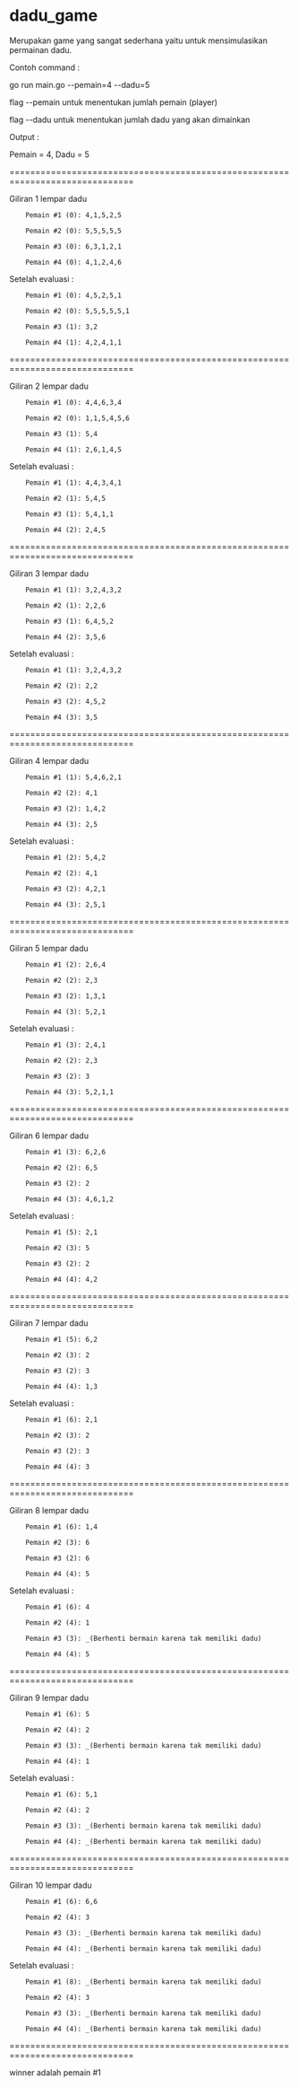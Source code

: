 # dadu_game

Merupakan game yang sangat sederhana yaitu untuk mensimulasikan permainan dadu.

Contoh command :

go run main.go --pemain=4 --dadu=5

flag --pemain untuk menentukan jumlah pemain (player)

flag --dadu untuk menentukan jumlah dadu yang akan dimainkan

Output :

Pemain = 4, Dadu = 5

==============================================================================

Giliran 1 lempar dadu

        Pemain #1 (0): 4,1,5,2,5

        Pemain #2 (0): 5,5,5,5,5

        Pemain #3 (0): 6,3,1,2,1

        Pemain #4 (0): 4,1,2,4,6

Setelah evaluasi :

        Pemain #1 (0): 4,5,2,5,1

        Pemain #2 (0): 5,5,5,5,5,1

        Pemain #3 (1): 3,2

        Pemain #4 (1): 4,2,4,1,1

==============================================================================

Giliran 2 lempar dadu

        Pemain #1 (0): 4,4,6,3,4

        Pemain #2 (0): 1,1,5,4,5,6

        Pemain #3 (1): 5,4
        
        Pemain #4 (1): 2,6,1,4,5

Setelah evaluasi :

        Pemain #1 (1): 4,4,3,4,1

        Pemain #2 (1): 5,4,5

        Pemain #3 (1): 5,4,1,1

        Pemain #4 (2): 2,4,5

==============================================================================

Giliran 3 lempar dadu

        Pemain #1 (1): 3,2,4,3,2

        Pemain #2 (1): 2,2,6

        Pemain #3 (1): 6,4,5,2

        Pemain #4 (2): 3,5,6

Setelah evaluasi :

        Pemain #1 (1): 3,2,4,3,2

        Pemain #2 (2): 2,2

        Pemain #3 (2): 4,5,2

        Pemain #4 (3): 3,5

==============================================================================

Giliran 4 lempar dadu

        Pemain #1 (1): 5,4,6,2,1

        Pemain #2 (2): 4,1

        Pemain #3 (2): 1,4,2

        Pemain #4 (3): 2,5

Setelah evaluasi :

        Pemain #1 (2): 5,4,2

        Pemain #2 (2): 4,1

        Pemain #3 (2): 4,2,1

        Pemain #4 (3): 2,5,1

==============================================================================

Giliran 5 lempar dadu

        Pemain #1 (2): 2,6,4

        Pemain #2 (2): 2,3

        Pemain #3 (2): 1,3,1

        Pemain #4 (3): 5,2,1

Setelah evaluasi :

        Pemain #1 (3): 2,4,1

        Pemain #2 (2): 2,3

        Pemain #3 (2): 3

        Pemain #4 (3): 5,2,1,1

==============================================================================

Giliran 6 lempar dadu

        Pemain #1 (3): 6,2,6

        Pemain #2 (2): 6,5

        Pemain #3 (2): 2

        Pemain #4 (3): 4,6,1,2

Setelah evaluasi :

        Pemain #1 (5): 2,1

        Pemain #2 (3): 5

        Pemain #3 (2): 2

        Pemain #4 (4): 4,2

==============================================================================

Giliran 7 lempar dadu

        Pemain #1 (5): 6,2

        Pemain #2 (3): 2

        Pemain #3 (2): 3

        Pemain #4 (4): 1,3

Setelah evaluasi :

        Pemain #1 (6): 2,1

        Pemain #2 (3): 2

        Pemain #3 (2): 3

        Pemain #4 (4): 3

==============================================================================

Giliran 8 lempar dadu

        Pemain #1 (6): 1,4

        Pemain #2 (3): 6

        Pemain #3 (2): 6

        Pemain #4 (4): 5

Setelah evaluasi :

        Pemain #1 (6): 4

        Pemain #2 (4): 1

        Pemain #3 (3): _(Berhenti bermain karena tak memiliki dadu)

        Pemain #4 (4): 5

==============================================================================

Giliran 9 lempar dadu

        Pemain #1 (6): 5

        Pemain #2 (4): 2

        Pemain #3 (3): _(Berhenti bermain karena tak memiliki dadu)

        Pemain #4 (4): 1

Setelah evaluasi :

        Pemain #1 (6): 5,1

        Pemain #2 (4): 2

        Pemain #3 (3): _(Berhenti bermain karena tak memiliki dadu)

        Pemain #4 (4): _(Berhenti bermain karena tak memiliki dadu)

==============================================================================

Giliran 10 lempar dadu

        Pemain #1 (6): 6,6

        Pemain #2 (4): 3

        Pemain #3 (3): _(Berhenti bermain karena tak memiliki dadu)

        Pemain #4 (4): _(Berhenti bermain karena tak memiliki dadu)

Setelah evaluasi :

        Pemain #1 (8): _(Berhenti bermain karena tak memiliki dadu)

        Pemain #2 (4): 3

        Pemain #3 (3): _(Berhenti bermain karena tak memiliki dadu)

        Pemain #4 (4): _(Berhenti bermain karena tak memiliki dadu)

==============================================================================

winner adalah pemain #1


